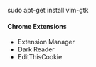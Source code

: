 sudo apt-get install vim-gtk

#### Chrome Extensions
* Extension Manager
* Dark Reader
* EditThisCookie
